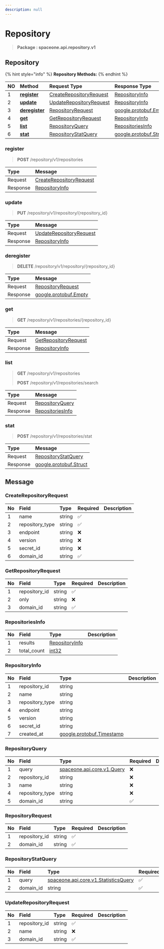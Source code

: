 ```yaml
---
description: null
---
```


# Repository

> **Package : spaceone.api.repository.v1**

## Repository

{% hint style="info" %}
**Repository Methods:**
{% endhint %}

| NO | Method | Request Type | Response Type | Description |
| :--- | :--- | :--- | :--- | :--- |
| 1 | [**register**](repository.md#register) | [CreateRepositoryRequest](repository.md#createrepositoryrequest) | [RepositoryInfo](repository.md#repositoryinfo) |  |
| 2 | [**update**](repository.md#update) | [UpdateRepositoryRequest](repository.md#updaterepositoryrequest) | [RepositoryInfo](repository.md#repositoryinfo) |  |
| 3 | [**deregister**](repository.md#deregister) | [RepositoryRequest](repository.md#repositoryrequest) | [google.protobuf.Empty](https://github.com/protocolbuffers/protobuf/blob/master/src/google/protobuf/empty.proto) |  |
| 4 | [**get**](repository.md#get) | [GetRepositoryRequest](repository.md#getrepositoryrequest) | [RepositoryInfo](repository.md#repositoryinfo) |  |
| 5 | [**list**](repository.md#list) | [RepositoryQuery](repository.md#repositoryquery) | [RepositoriesInfo](repository.md#repositoriesinfo) |  |
| 6 | [**stat**](repository.md#stat) | [RepositoryStatQuery](repository.md#repositorystatquery) | [google.protobuf.Struct](https://github.com/protocolbuffers/protobuf/blob/master/src/google/protobuf/struct.proto) |  |

### register

> **POST** /repository/v1/repositories

| Type | Message |
| :--- | :--- |
| Request | [CreateRepositoryRequest](repository.md#createrepositoryrequest) |
| Response | [RepositoryInfo](repository.md#repositoryinfo) |

### update

> **PUT** /repository/v1/repository/{repository\_id}

| Type | Message |
| :--- | :--- |
| Request | [UpdateRepositoryRequest](repository.md#updaterepositoryrequest) |
| Response | [RepositoryInfo](repository.md#repositoryinfo) |

### deregister

> **DELETE** /repository/v1/repository/{repository\_id}

| Type | Message |
| :--- | :--- |
| Request | [RepositoryRequest](repository.md#repositoryrequest) |
| Response | [google.protobuf.Empty](https://github.com/protocolbuffers/protobuf/blob/master/src/google/protobuf/empty.proto) |

### get

> **GET** /repository/v1/repositories/{repository\_id}

| Type | Message |
| :--- | :--- |
| Request | [GetRepositoryRequest](repository.md#getrepositoryrequest) |
| Response | [RepositoryInfo](repository.md#repositoryinfo) |

### list

> **GET** /repository/v1/repositories
>
> **POST** /repository/v1/repositories/search

| Type | Message |
| :--- | :--- |
| Request | [RepositoryQuery](repository.md#repositoryquery) |
| Response | [RepositoriesInfo](repository.md#repositoriesinfo) |

### stat

> **POST** /repository/v1/repositories/stat

| Type | Message |
| :--- | :--- |
| Request | [RepositoryStatQuery](repository.md#repositorystatquery) |
| Response | [google.protobuf.Struct](https://github.com/protocolbuffers/protobuf/blob/master/src/google/protobuf/struct.proto) |

## Message

### CreateRepositoryRequest

| No | Field | Type | Required | Description |
| :--- | :--- | :--- | :--- | :--- |
| 1 | name | string | ✅ |  |
| 2 | repository\_type | string | ✅ |  |
| 3 | endpoint | string | ❌ |  |
| 4 | version | string | ❌ |  |
| 5 | secret\_id | string | ❌ |  |
| 6 | domain\_id | string | ✅ |  |

### GetRepositoryRequest

| No | Field | Type | Required | Description |
| :--- | :--- | :--- | :--- | :--- |
| 1 | repository\_id | string | ✅ |  |
| 2 | only | string | ❌ |  |
| 3 | domain\_id | string | ✅ |  |

### RepositoriesInfo

| No | Field | Type | Description |
| :--- | :--- | :--- | :--- |
| 1 | results | [RepositoryInfo](repository.md#repositoryinfo) |  |
| 2 | total\_count | [int32](https://github.com/protocolbuffers/protobuf/blob/master/src/google/protobuf/type.proto) |  |

### RepositoryInfo

| No | Field | Type | Description |
| :--- | :--- | :--- | :--- |
| 1 | repository\_id | string |  |
| 2 | name | string |  |
| 3 | repository\_type | string |  |
| 4 | endpoint | string |  |
| 5 | version | string |  |
| 6 | secret\_id | string |  |
| 7 | created\_at | [google.protobuf.Timestamp](https://github.com/protocolbuffers/protobuf/blob/master/src/google/protobuf/timestamp.proto) |  |

### RepositoryQuery

| No | Field | Type | Required | Description |
| :--- | :--- | :--- | :--- | :--- |
| 1 | query | [spaceone.api.core.v1.Query](https://spaceone-dev.gitbook.io/api-reference/common-v1/search-query) | ❌ |  |
| 2 | repository\_id | string | ❌ |  |
| 3 | name | string | ❌ |  |
| 4 | repository\_type | string | ❌ |  |
| 5 | domain\_id | string | ✅ |  |

### RepositoryRequest

| No | Field | Type | Required | Description |
| :--- | :--- | :--- | :--- | :--- |
| 1 | repository\_id | string | ✅ |  |
| 2 | domain\_id | string | ✅ |  |

### RepositoryStatQuery

| No | Field | Type | Required | Description |
| :--- | :--- | :--- | :--- | :--- |
| 1 | query | [spaceone.api.core.v1.StatisticsQuery](https://spaceone-dev.gitbook.io/api-reference/common-v1/statistics-query) | ✅ |  |
| 2 | domain\_id | string | ✅ |  |

### UpdateRepositoryRequest

| No | Field | Type | Required | Description |
| :--- | :--- | :--- | :--- | :--- |
| 1 | repository\_id | string | ✅ |  |
| 2 | name | string | ❌ |  |
| 3 | domain\_id | string | ✅ |  |

